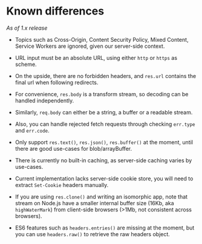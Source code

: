 Known differences
=================

*As of 1.x release*

-   Topics such as Cross-Origin, Content Security Policy, Mixed Content, Service Workers are ignored, given our server-side context.

-   URL input must be an absolute URL, using either `http` or `https` as scheme.

-   On the upside, there are no forbidden headers, and `res.url` contains the final url when following redirects.

-   For convenience, `res.body` is a transform stream, so decoding can be handled independently.

-   Similarly, `req.body` can either be a string, a buffer or a readable stream.

-   Also, you can handle rejected fetch requests through checking `err.type` and `err.code`.

-   Only support `res.text()`, `res.json()`, `res.buffer()` at the moment, until there are good use-cases for blob/arrayBuffer.

-   There is currently no built-in caching, as server-side caching varies by use-cases.

-   Current implementation lacks server-side cookie store, you will need to extract `Set-Cookie` headers manually.

-   If you are using `res.clone()` and writing an isomorphic app, note that stream on Node.js have a smaller internal buffer size (16Kb, aka `highWaterMark`) from client-side browsers (&gt;1Mb, not consistent across browsers).

-   ES6 features such as `headers.entries()` are missing at the moment, but you can use `headers.raw()` to retrieve the raw headers object.
